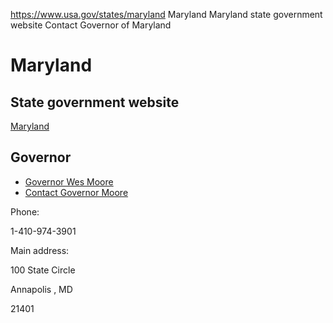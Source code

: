 

https://www.usa.gov/states/maryland
Maryland
Maryland state government website
Contact Governor of Maryland

Maryland
========

State government website
------------------------

[Maryland](https://www.maryland.gov/Pages/default.aspx)

Governor
--------

* [Governor Wes Moore](https://governor.maryland.gov/leadership/Pages/governor.aspx)
* [Contact Governor Moore](https://md.accessgov.com/governor/Forms/Page/cs/contact-the-governor/1)

Phone:

1-410-974-3901

Main address:

100 State Circle
  

Annapolis
,
MD

21401

